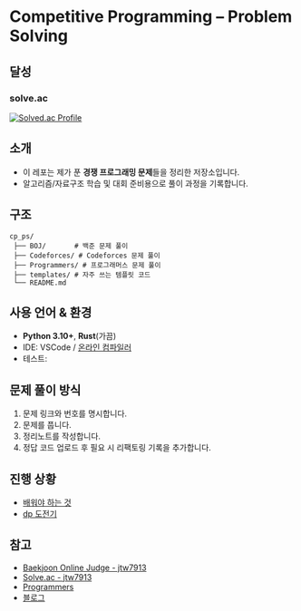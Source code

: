 # Competitive Programming – Problem Solving

## 달성
### solve.ac
[![Solved.ac Profile](http://mazassumnida.wtf/api/v2/generate_badge?boj=jtw7913)](https://solved.ac/jtw7913/)

## 소개

* 이 레포는 제가 푼 **경쟁 프로그래밍 문제**들을 정리한 저장소입니다.
* 알고리즘/자료구조 학습 및 대회 준비용으로 풀이 과정을 기록합니다.

## 구조

```
cp_ps/
 ├── BOJ/       # 백준 문제 풀이
 ├── Codeforces/ # Codeforces 문제 풀이
 ├── Programmers/ # 프로그래머스 문제 풀이
 ├── templates/ # 자주 쓰는 템플릿 코드
 └── README.md
```

## 사용 언어 & 환경

* **Python 3.10+**, **Rust**(가끔)
* IDE: VSCode / [온라인 컴파일러](https://www.mycompiler.io/ko/new/python)
* 테스트: 

## 문제 풀이 방식

1. 문제 링크와 번호를 명시합니다.
2. 문제를 풉니다.
3. 정리노트를 작성합니다.
4. 정답 코드 업로드 후 필요 시 리팩토링 기록을 추가합니다.


## 진행 상황
* [배워야 하는 것](https://github.com/hafskjfha/cp_ps/issues/5)
* [dp 도전기](https://github.com/hafskjfha/cp_ps/issues/6)


## 참고

* [Baekjoon Online Judge - jtw7913](https://www.acmicpc.net/user/jtw7913)
* [Solve.ac - jtw7913](https://solved.ac/profile/jtw7913)
* [Programmers](https://programmers.co.kr/)
* [블로그]((https://jtw7977.tistory.com/m/))


